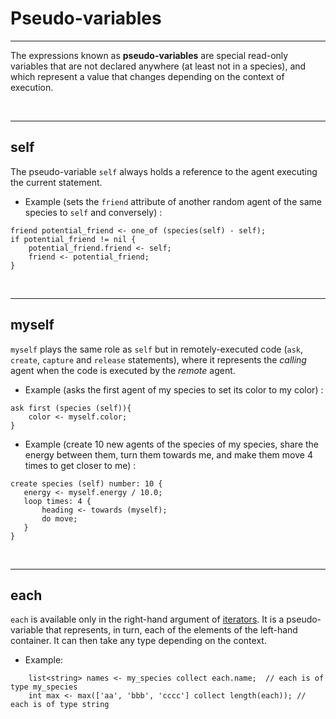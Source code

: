 # Pseudo-variables

---

The expressions known as **pseudo-variables** are special read-only variables that are not declared anywhere (at least not in a species), and which represent a value that changes depending on the context of execution.

<br />

---

## self
The pseudo-variable `self` always holds a reference to the agent executing the current statement.

  * Example (sets the `friend` attribute of another random agent of the same species to `self` and conversely) :

```
friend potential_friend <- one_of (species(self) - self);
if potential_friend != nil {
    potential_friend.friend <- self;
    friend <- potential_friend;
}
```
<br />

---

## myself
`myself` plays the same role as `self` but in remotely-executed code (`ask`, `create`, `capture` and `release` statements), where it represents the _calling_ agent when the code is executed by the _remote_ agent.

  * Example (asks the first agent of my species to set its color to my color) :

```
ask first (species (self)){
    color <- myself.color;
}
```

  * Example (create 10 new agents of the species of my species, share the energy between them, turn them towards me, and make them move 4 times to get closer to me) :

```
create species (self) number: 10 {
   energy <- myself.energy / 10.0;
   loop times: 4 {
       heading <- towards (myself);
       do move;
   }
}
```
<br />

---

## each
`each` is available only in the right-hand argument of [iterators](G__OperatorsAK#Containers-related_operators.md).  It is a pseudo-variable that represents, in turn, each of the elements of the left-hand container. It can then take any type depending on the context.

  * Example:

```
    list<string> names <- my_species collect each.name;  // each is of type my_species
    int max <- max(['aa', 'bbb', 'cccc'] collect length(each)); // each is of type string
```